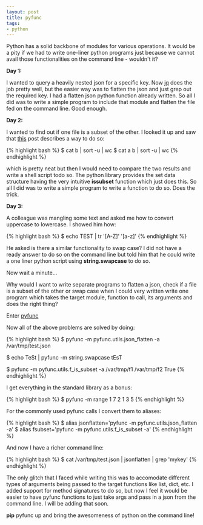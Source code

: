 ```yaml
---
layout: post
title: pyfunc
tags:
- python
---
```


Python has a solid backbone of modules for various operations. It
would be a pity if we had to write one-liner python programs just because we
cannot avail those functionalities on the command line - wouldn't it?

**Day 1:**

I wanted to query a heavily nested json for a specific key.
Now [jq](https://stedolan.github.io/jq/) does the job pretty well, but the
easier way was to flatten the json and just grep out the required key. I had
a flatten json python function already written. So all I did was to write a
simple program to include that module and flatten the file fed on the command
line. Good enough.

**Day 2:**

I wanted to find out if one file is a subset of the other. I looked it up and
saw that [this](http://stackoverflow.com/questions/16349543/how-to-determine-if-the-content-of-one-file-is-included-in-the-content-of-anothe)
post describes a way to do so:

{% highlight bash %}
$ cat b | sort -u | wc
$ cat a b | sort -u | wc
{% endhighlight %}

which is pretty neat but then I would need to compare the two results and write
a shell script todo so. The python library provides the set data structure having
the very intuitive **issubset** function which just does this. So all I did was 
to write a simple program to write a function to do so. Does the trick.

**Day 3:**

A colleague was mangling some text and asked me how to convert uppercase to
lowercase. I showed him how:


{% highlight bash %}
$ echo TEST | tr '[A-Z]' '[a-z]'
{% endhighlight %}

He asked is there a similar functionality to swap case? I did not have a ready
answer to do so on the command line but told him that he could write a one
liner python script using **string.swapcase** to do so.

Now wait a minute...

Why would I want to write separate programs to flatten a json, check if a file
is a subset of the other or swap case when I could very written write one
program which takes the target module, function to call, its arguments and 
does the right thing?

Enter [pyfunc](https://github.com/saurabh-hirani/pyfunc)

Now all of the above problems are solved by doing:

{% highlight bash %}
$ pyfunc -m pyfunc.utils.json_flatten -a /var/tmp/test.json

$ echo TeSt | pyfunc -m string.swapcase
tEsT

$ pyfunc -m pyfunc.utils.f_is_subset -a /var/tmp/f1 /var/tmp/f2
True
{% endhighlight %}

I get everything in the standard library as a bonus:


{% highlight bash %}
$ pyfunc -m range 1 7 2
1
3
5
{% endhighlight %}

For the commonly used pyfunc calls I convert them to aliases:

{% highlight bash %}
$ alias jsonflatten='pyfunc -m pyfunc.utils.json_flatten -a'
$ alias fsubset='pyfunc -m pyfunc.utils.f_is_subset -a'
{% endhighlight %}

And now I have a richer command line:

{% highlight bash %}
$ cat /var/tmp/test.json | jsonflatten | grep 'mykey'
{% endhighlight %}

The only glitch that I faced while writing this was to accomodate different
types of arguments being passed to the target functions like list, dict, etc.
I added support for method signatures to do so, but now I feel it would be 
easier to have pyfunc functions to just take args and pass in a json from the
command line. I will be adding that soon.

**pip** pyfunc up and bring the awesomeness of python on the command line!

